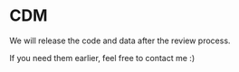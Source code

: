 # CDM

We will release the code and data after the review process.

If you need them earlier, feel free to contact me :)
